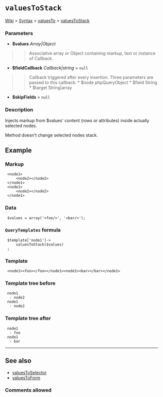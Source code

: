 # `valuesToStack` #
[Wiki](http://code.google.com/p/querytemplates/w/list) > [Syntax](Syntax.md) > [valuesTo](valuesToSyntax.md) > [valuesToStack](valuesToStackMethodPHP.md)
### Parameters ###
  * **$values** _Array|Object_
> > Associative array or Object containing markup, text or instance of Callback.
  * **$fieldCallback** _Callback|string_ = `null`
> > Callback triggered after every insertion. Three parameters are passed to  this callback:
      * $node phpQueryObject
      * $field String
      * $target String|array
  * **$skipFields**  = `null`



### Description ###
Injects markup from $values' content (rows or attributes) inside actually  selected nodes.


Method doesn't change selected nodes stack.


## Example ##


### Markup ###
```
 <node1>
     <node2></node2>
 </node1>
 <node1>
     <node2></node2>
 </node1>

```
### Data ###
```
 $values = array('<foo/>', '<bar/>');

```
### `QueryTemplates` formula ###
```
 $template['node1']->
     valuesToStack($values)
 ;

```
### Template ###
```
 <node1><foo></foo></node1><node1><bar></bar></node1>

```
### Template tree before ###
```
 node1
  - node2
 node1
  - node2

```
### Template tree after ###
```
 node1
  - foo
 node1
  - bar

```

---


## See also ##
  * [valuesToSelector](valuesToSelectorMethodPHP.md)
  * [valuesToForm](valuesToFormMethodPHP.md)


### Comments allowed ###